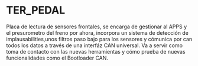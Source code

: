 # TER_PEDAL
Placa de lectura de sensores frontales, se encarga de gestionar al APPS y el presurometro del freno por ahora, incorpora un sistema de detección de implausabilities,unos filtros paso bajo para los sensores y cómunica por can todos los datos a través
de una interfáz CAN universal. Va a servir como toma de contacto con las nuevas herramientas y cómo prueba de nuevas funcionalidades como el Bootloader CAN.
